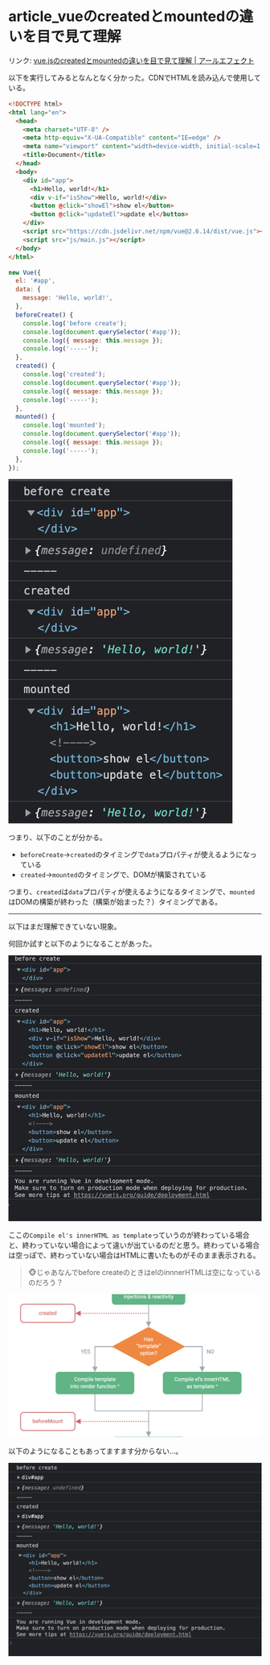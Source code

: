 # article_vueのcreatedとmountedの違いを目で見て理解

リンク: [vue.jsのcreatedとmountedの違いを目で見て理解 | アールエフェクト](https://reffect.co.jp/vue/vue-js-created-mounted-diffrence)

以下を実行してみるとなんとなく分かった。CDNでHTMLを読み込んで使用している。

```html
<!DOCTYPE html>
<html lang="en">
  <head>
    <meta charset="UTF-8" />
    <meta http-equiv="X-UA-Compatible" content="IE=edge" />
    <meta name="viewport" content="width=device-width, initial-scale=1.0" />
    <title>Document</title>
  </head>
  <body>
    <div id="app">
      <h1>Hello, world!</h1>
      <div v-if="isShow">Hello, world!</div>
      <button @click="showEl">show el</button>
      <button @click="updateEl">update el</button>
    </div>
    <script src="https://cdn.jsdelivr.net/npm/vue@2.6.14/dist/vue.js"></script>
    <script src="js/main.js"></script>
  </body>
</html>
```

```js
new Vue({
  el: '#app',
  data: {
    message: 'Hello, world!',
  },
  beforeCreate() {
    console.log('before create');
    console.log(document.querySelector('#app'));
    console.log({ message: this.message });
    console.log('-----');
  },
  created() {
    console.log('created');
    console.log(document.querySelector('#app'));
    console.log({ message: this.message });
    console.log('-----');
  },
  mounted() {
    console.log('mounted');
    console.log(document.querySelector('#app'));
    console.log({ message: this.message });
    console.log('-----');
  },
});

```

![](Pasted%20image%2020220304173759.png)

つまり、以下のことが分かる。

- `beforeCreate`→`created`のタイミングで`data`プロパティが使えるようになっている
- `created`→`mounted`のタイミングで、DOMが構築されている

つまり、`created`は`data`プロパティが使えるようになるタイミングで、`mounted`はDOMの構築が終わった（構築が始まった？）タイミングである。

---

以下はまだ理解できていない現象。

何回か試すと以下のようになることがあった。

![](Pasted%20image%2020220304174328.png)

ここの`Compile el's innerHTML as template`っていうのが終わっている場合と、終わっていない場合によって違いが出ているのだと思う。終わっている場合は空っぽで、終わっていない場合はHTMLに書いたものがそのまま表示される。

> 🐵じゃあなんでbefore createのときはelのinnnerHTMLは空になっているのだろう？

![](Pasted%20image%2020220304174517.png)

以下のようになることもあってますます分からない...。

![](Pasted%20image%2020220304175047.png)